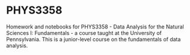# PHYS3358
Homework and notebooks for PHYS3358 - Data Analysis for the Natural Sciences I: Fundamentals - a course taught at the University of Pennsylvania.  This is a junior-level course on the fundamentals of data analysis.
